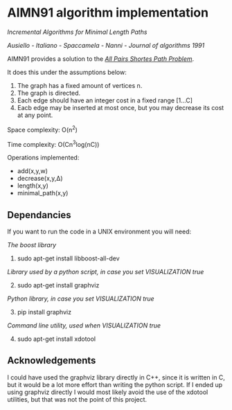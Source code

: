 # AIMN91 algorithm implementation
<i>Incremental Algorithms for Minimal Length Paths</i>

<i>Ausiello - Italiano - Spaccamela - Nanni - Journal of algorithms 1991</i>

AIMN91 provides a solution to the <u><i>All Pairs Shortes Path Problem</u></i>.

It does this under the assumptions below:
1. The graph has a fixed amount of vertices n.
2. The graph is directed.
3. Each edge should have an integer cost in a fixed range [1...C]
4. Eacb edge may be inserted at most once, but you may decrease its cost at any point.

Space complexity: O(n<sup>2</sup>)

Time complexity: O(Cn<sup>3</sup>log(nC))

Operations implemented:
- add(x,y,w)
- decrease(x,y,Δ)
- length(x,y)
- minimal_path(x,y)

## Dependancies
If you want to run the code in a UNIX environment you will need:

<i>The boost library</i>
1. sudo apt-get install libboost-all-dev

<i>Library used by a python script, in case you set VISUALIZATION true</i>

2. sudo apt-get install graphviz

<i>Python library, in case you set VISUALIZATION true</i>

3. pip install graphviz

<i>Command line utility, used when VISUALIZATION true</i>

4. sudo apt-get install xdotool


## Acknowledgements
I could have used the graphviz library directly in C++, since it is written in C, but it would be a lot more effort than writing the python script.
If I ended up using graphviz directly I would most likely avoid the use of the xdotool utilities, but that was not the point of this project.
